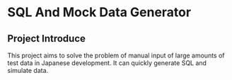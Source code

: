 # SQL  And Mock Data Generator

## Project Introduce

This project aims to solve the problem of manual input of large amounts of test data in Japanese development. It can
quickly generate SQL and simulate data. 
